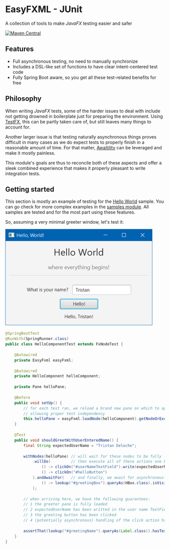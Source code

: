 # EasyFXML - JUnit
A collection of tools to make _JavaFX_ testing easier and safer

[![Maven Central](https://img.shields.io/maven-central/v/moe.tristan/easyfxml-junit.svg?style=for-the-badge)](https://search.maven.org/artifact/moe.tristan/easyfxml-junit)

## Features

- Full asynchronous testing, no need to manually synchronize
- Includes a DSL-like set of functions to have clear intent-centered test code
- Fully Spring Boot aware, so you get all these test-related benefits for free

## Philosophy

When writing _JavaFX_ tests, some of the harder issues to deal with include not getting
drowned in boilerplate just for preparing the environment.
Using [TestFX](https://github.com/TestFX/TestFX), this can be partly taken care of, but
still leaves many things to account for.

Another larger issue is that testing naturally asynchronous things proves difficult
in many cases as we do expect tests to properly finish in a reasonable amount of time.
For that matter, [Awaitility](https://github.com/awaitility/awaitility) can be leveraged
and make it mostly painless.

This module's goals are thus to reconcile both of these aspects and offer a sleek combined
experience that makes it properly pleasant to write integration tests.

## Getting started

This section is mostly an example of testing for the  [Hello World](../easyfxml-samples/easyfxml-sample-hello-world) 
sample. You can go check for more complex examples in the [samples module](../easyfxml-samples). All samples
are tested and for the most part using these features.

So, assuming a very minimal greeter window, let's test it:

![Hello World Sample Screenshot](../doc/images/sample-hello-world.png)

```java
@SpringBootTest
@RunWith(SpringRunner.class)
public class HelloComponentTest extends FxNodeTest {

    @Autowired
    private EasyFxml easyFxml;

    @Autowired
    private HelloComponent helloComponent;

    private Pane helloPane;

    @Before
    public void setUp() {
        // for each test ran, we reload a brand new pane on which to apply testing
        // allowing proper test independency
        this.helloPane = easyFxml.loadNode(helloComponent).getNodeOrExceptionPane();
    }

    @Test
    public void shouldGreetWithUserEnteredName() {
        final String expectedUserName = "Tristan Deloche";

        withNodes(helloPane) // will wait for these nodes to be fully loaded up by JavaFX
            .willDo(         // then execute all of these actions one by one, and await for them to be done
                () -> clickOn("#userNameTextField").write(expectedUserName),
                () -> clickOn("#helloButton")
            ).andAwaitFor(   // and finally, we await for asynchronously triggered actions to be done before proceeding
                () -> lookup("#greetingBox").queryAs(HBox.class).isVisible()
            );

        // when arriving here, we have the following guarantees:
        // 1 the greeter pane is fully loaded
        // 2 expectedUserName has been writted in the user name TextField
        // 3 the greeting button has been clicked
        // 4 (potentially asynchronous) handling of the click action has been fully handled 

        assertThat(lookup("#greetingName").queryAs(Label.class)).hasText(expectedUserName);
    }
}
```
